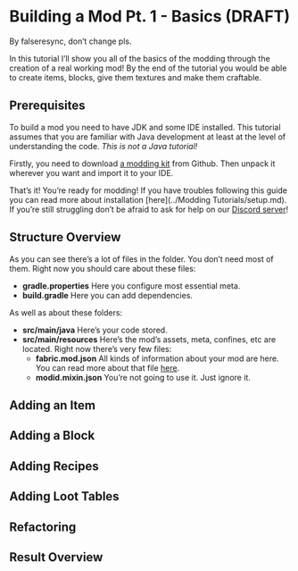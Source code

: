 # Building a Mod Pt. 1 - Basics (DRAFT)

By falseresync, don’t change pls.

In this tutorial I’ll show you all of the basics of the modding through
the creation of a real working mod\! By the end of the tutorial you
would be able to create items, blocks, give them textures and make them
craftable.

## Prerequisites

To build a mod you need to have JDK and some IDE installed. This
tutorial assumes that you are familiar with Java development at least at
the level of understanding the code. *This is not a Java tutorial\!*

Firstly, you need to download [a modding
kit](https://github.com/FabricMC/fabric-example-mod) from Github. Then
unpack it wherever you want and import it to your IDE.

That’s it\! You’re ready for modding\! If you have troubles following
this guide you can read more about installation [here](../Modding Tutorials/setup.md).
If you’re still struggling don’t be afraid to ask for help on our
[Discord server](https://discord.gg/v6v4pMv)\!

## Structure Overview

As you can see there’s a lot of files in the folder. You don’t need most
of them. Right now you should care about these files:

- **gradle.properties** Here you configure most essential meta.
- **build.gradle** Here you can add dependencies.

As well as about these folders:

- **src/main/java** Here’s your code stored.
- **src/main/resources** Here’s the mod’s assets, meta, confines, etc
  are located. Right now there’s very few files:
  - **fabric.mod.json** All kinds of information about your mod are
    here. You can read more about that file
    [here](../Documentation/fabric_mod_json.md).
  - **modid.mixin.json** You’re not going to use it. Just ignore it.

## Adding an Item

## Adding a Block

## Adding Recipes

## Adding Loot Tables

## Refactoring

## Result Overview

